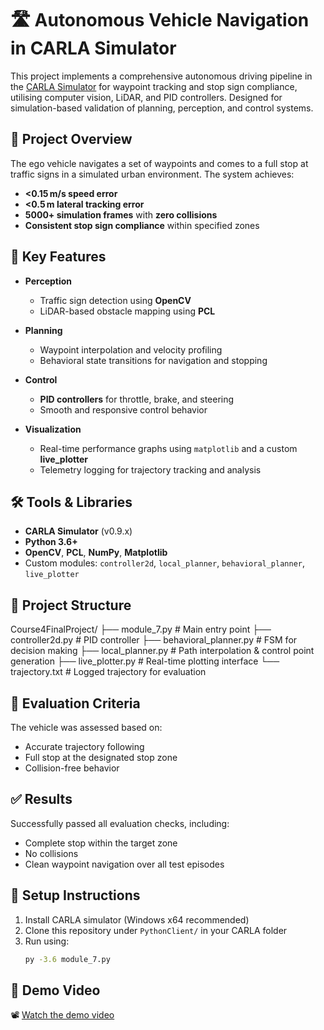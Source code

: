 # 🛣️ Autonomous Vehicle Navigation in CARLA Simulator

This project implements a comprehensive autonomous driving pipeline in the [CARLA Simulator](https://carla.org/) for waypoint tracking and stop sign compliance, utilising computer vision, LiDAR, and PID controllers. Designed for simulation-based validation of planning, perception, and control systems.

## 🚗 Project Overview

The ego vehicle navigates a set of waypoints and comes to a full stop at traffic signs in a simulated urban environment. The system achieves:

- **<0.15 m/s speed error**
- **<0.5 m lateral tracking error**
- **5000+ simulation frames** with **zero collisions**
- **Consistent stop sign compliance** within specified zones

## 🧠 Key Features

- **Perception**  
  - Traffic sign detection using **OpenCV**  
  - LiDAR-based obstacle mapping using **PCL**

- **Planning**  
  - Waypoint interpolation and velocity profiling  
  - Behavioral state transitions for navigation and stopping

- **Control**  
  - **PID controllers** for throttle, brake, and steering  
  - Smooth and responsive control behavior

- **Visualization**  
  - Real-time performance graphs using `matplotlib` and a custom **live_plotter**  
  - Telemetry logging for trajectory tracking and analysis

## 🛠️ Tools & Libraries

- **CARLA Simulator** (v0.9.x)
- **Python 3.6+**
- **OpenCV**, **PCL**, **NumPy**, **Matplotlib**
- Custom modules: `controller2d`, `local_planner`, `behavioral_planner`, `live_plotter`

## 📁 Project Structure

Course4FinalProject/
├── module_7.py             # Main entry point
├── controller2d.py         # PID controller
├── behavioral_planner.py   # FSM for decision making
├── local_planner.py        # Path interpolation & control point generation
├── live_plotter.py         # Real-time plotting interface
└── trajectory.txt          # Logged trajectory for evaluation


## 🚦 Evaluation Criteria

The vehicle was assessed based on:
- Accurate trajectory following  
- Full stop at the designated stop zone  
- Collision-free behavior

## ✅ Results

Successfully passed all evaluation checks, including:
- Complete stop within the target zone  
- No collisions  
- Clean waypoint navigation over all test episodes

## 📌 Setup Instructions

1. Install CARLA simulator (Windows x64 recommended)  
2. Clone this repository under `PythonClient/` in your CARLA folder  
3. Run using:
   ```bash
   py -3.6 module_7.py

## 🎥 Demo Video

📽️ [Watch the demo video](https://drive.google.com/file/d/1RsIK81WRpiSUAICjSKXhhmo2GXR44nZw/view?usp=sharing)
